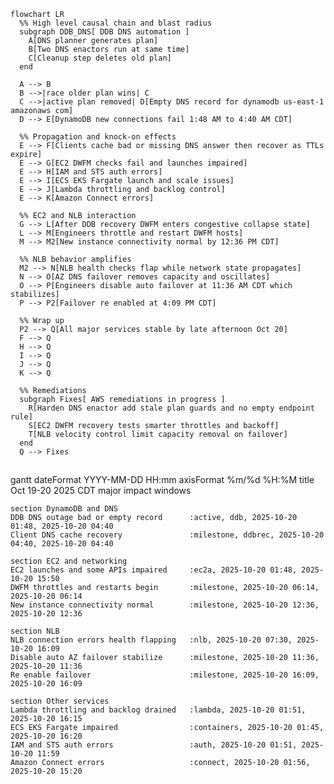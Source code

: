 ```mermaid
flowchart LR
  %% High level causal chain and blast radius
  subgraph DDB_DNS[ DDB DNS automation ]
    A[DNS planner generates plan]
    B[Two DNS enactors run at same time]
    C[Cleanup step deletes old plan]
  end

  A --> B
  B -->|race older plan wins| C
  C -->|active plan removed| D[Empty DNS record for dynamodb us-east-1 amazonaws com]
  D --> E[DynamoDB new connections fail 1:48 AM to 4:40 AM CDT]

  %% Propagation and knock-on effects
  E --> F[Clients cache bad or missing DNS answer then recover as TTLs expire]
  E --> G[EC2 DWFM checks fail and launches impaired]
  E --> H[IAM and STS auth errors]
  E --> I[ECS EKS Fargate launch and scale issues]
  E --> J[Lambda throttling and backlog control]
  E --> K[Amazon Connect errors]

  %% EC2 and NLB interaction
  G --> L[After DDB recovery DWFM enters congestive collapse state]
  L --> M[Engineers throttle and restart DWFM hosts]
  M --> M2[New instance connectivity normal by 12:36 PM CDT]

  %% NLB behavior amplifies
  M2 --> N[NLB health checks flap while network state propagates]
  N --> O[AZ DNS failover removes capacity and oscillates]
  O --> P[Engineers disable auto failover at 11:36 AM CDT which stabilizes]
  P --> P2[Failover re enabled at 4:09 PM CDT]

  %% Wrap up
  P2 --> Q[All major services stable by late afternoon Oct 20]
  F --> Q
  H --> Q
  I --> Q
  J --> Q
  K --> Q

  %% Remediations
  subgraph Fixes[ AWS remediations in progress ]
    R[Harden DNS enactor add stale plan guards and no empty endpoint rule]
    S[EC2 DWFM recovery tests smarter throttles and backoff]
    T[NLB velocity control limit capacity removal on failover]
  end
  Q --> Fixes
```

##
gantt
    dateFormat  YYYY-MM-DD HH:mm
    axisFormat  %m/%d %H:%M
    title  Oct 19-20 2025 CDT major impact windows

    section DynamoDB and DNS
    DDB DNS outage bad or empty record      :active, ddb, 2025-10-20 01:48, 2025-10-20 04:40
    Client DNS cache recovery               :milestone, ddbrec, 2025-10-20 04:40, 2025-10-20 04:40

    section EC2 and networking
    EC2 launches and some APIs impaired     :ec2a, 2025-10-20 01:48, 2025-10-20 15:50
    DWFM throttles and restarts begin       :milestone, 2025-10-20 06:14, 2025-10-20 06:14
    New instance connectivity normal        :milestone, 2025-10-20 12:36, 2025-10-20 12:36

    section NLB
    NLB connection errors health flapping   :nlb, 2025-10-20 07:30, 2025-10-20 16:09
    Disable auto AZ failover stabilize      :milestone, 2025-10-20 11:36, 2025-10-20 11:36
    Re enable failover                      :milestone, 2025-10-20 16:09, 2025-10-20 16:09

    section Other services
    Lambda throttling and backlog drained   :lambda, 2025-10-20 01:51, 2025-10-20 16:15
    ECS EKS Fargate impaired                :containers, 2025-10-20 01:45, 2025-10-20 16:20
    IAM and STS auth errors                 :auth, 2025-10-20 01:51, 2025-10-20 11:59
    Amazon Connect errors                   :connect, 2025-10-20 01:56, 2025-10-20 15:20

